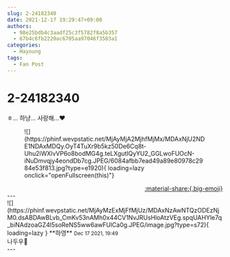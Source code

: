 ```yaml
---
slug: 2-24182340
date: 2021-12-17 19:29:47+09:00
authors:
  - 98e25bdb4c3aadf25c3f5782f8a5b357
  - 67b4c6fb2220ac6705aa97046f3503a1
categories:
  - Hayoung
tags:
  - Fan Post
---
```


# 2-24182340

<div class="post-container" markdown="1">
<div class="content-container md-sidebar__scrollwrap" markdown="1">

ㅎ... 하냥... 사랑해...❤️
<figure markdown="1">
![](https://phinf.wevpstatic.net/MjAyMjA2MjhfMjMx/MDAxNjU2NDE1NDAxMDQy.OyT4TuXr9b5kz50De6Cq8t-Uhu2iWXlvVP6o8bodMG4g.teLXgutIQyYU2_GGLwoFUOcN-iNuDmvqjy4eondDb7cg.JPEG/6084afbb7ead49a89e80978c2984e53f813.jpg?type=e1920){ loading=lazy onclick="openFullscreen(this)"}
</figure>


</div>
</div>

<div style="text-align: right;" markdown="1">
<a href="https://weverse.io/fromis9/fanpost/2-24182340" style="text-align: right;">:material-share:{.big-emoji}</a>
</div>
---

<div class="comments-container md-sidebar__scrollwrap" markdown="1">
<div class="comment" markdown="1">
<div class='id-container' markdown="1">
![](https://phinf.wevpstatic.net/MjAyMzExMjFfMjUz/MDAxNzAwNTQzODEzNjM0.dsABDAwBLvb_CmKv53nAMh0x44CV1NvJRUsHloAtzVEg.spqUAHYle7q_biNAdzoaGZ4l5soReNS5ww6awFUlCa0g.JPEG/image.jpg?type=s72){ loading=lazy }
**<span class="artist">하영</span>** <small>Dec 17 2021, 19:49</small><br>
</div>
<div class='comment-body' markdown="1">
나두우💋
</div>
</div>
</div>
---
